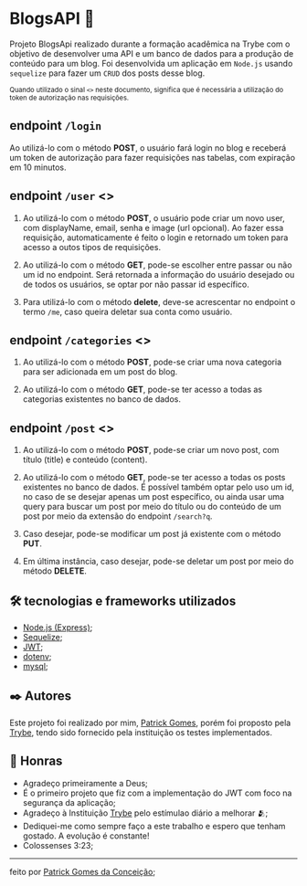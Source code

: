 # BlogsAPI  🚀
Projeto BlogsApi realizado durante a formação acadêmica na Trybe com o objetivo de desenvolver uma API e um banco de dados para a produção de conteúdo para um blog.
Foi desenvolvida um aplicação em `Node.js` usando `sequelize` para fazer um `CRUD` dos posts desse blog.

<sub>Quando utilizado o sinal `<>` neste documento, significa que é necessária a utilização do token de autorização nas requisições.</sub>

## endpoint `/login` 
Ao utilizá-lo com o método <strong>POST</strong>, o usuário fará login no blog e receberá um token de autorização para fazer requisições nas tabelas, com expiração em 10 minutos.

## endpoint `/user` <>
1. Ao utilizá-lo com o método <strong>POST</strong>, o usuário pode criar um novo user, com displayName, email, senha e image (url opcional). Ao fazer essa requisição, automaticamente é feito o login e retornado um token para acesso a outos tipos de requisições.

2. Ao utilizá-lo com o método <strong>GET</strong>, pode-se escolher entre passar ou não um id no endpoint. Será retornada a informação do usuário desejado ou de todos os usuários, se optar por não passar id específico.

3. Para utilizá-lo com o método <strong>delete</strong>, deve-se acrescentar no endpoint o termo `/me`, caso queira deletar sua conta como usuário.

## endpoint `/categories` <>
1.  Ao utilizá-lo com o método <strong>POST</strong>, pode-se criar uma nova categoria para ser adicionada em um post do blog.

2. Ao utilizá-lo com o método <strong>GET</strong>, pode-se ter acesso a todas as categorias existentes no banco de dados.

## endpoint `/post` <>
1. Ao utilizá-lo com o método <strong>POST</strong>, pode-se criar um novo post, com título (title) e conteúdo (content).

2. Ao utilizá-lo com o método <strong>GET</strong>, pode-se ter acesso a todas os posts existentes no banco de dados. É possível também optar pelo uso um id, no caso de se desejar apenas um post específico, ou ainda usar uma query para buscar um post por meio do título ou do conteúdo de um post por meio da extensão do endpoint `/search?q`.

3. Caso desejar, pode-se modificar um post já existente com o método <strong>PUT</strong>.

4. Em última instância, caso desejar, pode-se deletar um post por meio do método <strong>DELETE</strong>.

## 🛠️ tecnologias e frameworks utilizados
* [Node.js (Express)](http://expressjs.com/);
* [Sequelize](https://sequelize.org/docs/v6/);
* [JWT](https://jwt.io/introduction/);
* [dotenv](https://www.dotenv.org/docs);
* [mysql](https://dev.mysql.com/doc/);

## ✒️ Autores
Este projeto foi realizado por mim, [Patrick Gomes](https://www.linkedin.com/in/patrickgomesc/), porém foi proposto pela [Trybe](https://www.betrybe.com/), tendo sido fornecido pela instituição os testes implementados.

## 🎁 Honras

* Agradeço primeiramente a Deus;
* É o primeiro projeto que fiz com a implementação do JWT com foco na segurança da aplicação;
* Agradeço à Instituição [Trybe](https://www.betrybe.com/) pelo estímulao diário a melhorar 🫂;
* Dediquei-me como sempre faço a este trabalho e espero que tenham gostado. A evolução é constante!
* Colossenses 3:23;

---
feito por [Patrick Gomes da Conceição](https://gist.github.com/lohhans);
